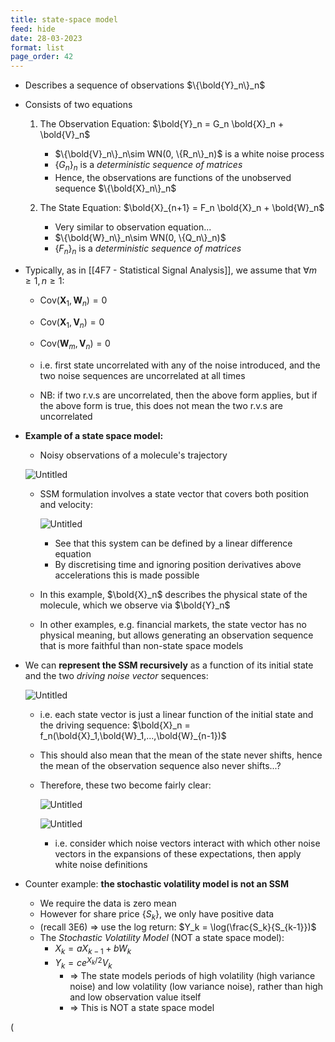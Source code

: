 ```yaml
---
title: state-space model
feed: hide
date: 28-03-2023
format: list
page_order: 42
---
```



-   Describes a sequence of observations $\{\bold{Y}_n\}_n$
    
-   Consists of two equations
    
    1.  The Observation Equation: $\bold{Y}_n = G_n \bold{X}_n + \bold{V}_n$
        
        -   $\{\bold{V}_n\}_n\sim WN(0, \{R_n\}_n)$ is a white noise process
        -   $\{G_n\}_n$ is a _deterministic sequence of matrices_
        -   Hence, the observations are functions of the unobserved sequence $\{\bold{X}_n\}_n$
	
    2.  The State Equation: $\bold{X}_{n+1} = F_n \bold{X}_n + \bold{W}_n$
        
        -   Very similar to observation equation...
        -   $\{\bold{W}_n\}_n\sim WN(0, \{Q_n\}_n)$
        -   $\{F_n\}_n$ is a _deterministic sequence of matrices_

- Typically, as in [[4F7 - Statistical Signal Analysis]], we assume that $\forall m\geq1, n\geq1$:
	- $\text{Cov}(\boldsymbol X_1, \boldsymbol W_n) = 0$
	- $\text{Cov}(\boldsymbol X_1, \boldsymbol V_n) = 0$
	- $\text{Cov}(\boldsymbol W_m, \boldsymbol V_n) = 0$
	
	- i.e. first state uncorrelated with any of the noise introduced, and the two noise sequences are uncorrelated at all times
	
	- NB: if two r.v.s are uncorrelated, then the above form applies, but if the above form is true, this does not mean the two r.v.s are uncorrelated


-   **Example of a state space model:**
    
    -   Noisy observations of a molecule's trajectory
    
    ![Untitled](https://s3-us-west-2.amazonaws.com/secure.notion-static.com/3e90cd8f-8cc4-414d-a4af-b45663fe1460/Untitled.png)
    
    -   SSM formulation involves a state vector that covers both position and velocity:
        
        ![Untitled](https://s3-us-west-2.amazonaws.com/secure.notion-static.com/8a799eb3-b294-4bb8-b3af-b635f8bd1741/Untitled.png)
        
        -   See that this system can be defined by a linear difference equation
        -   By discretising time and ignoring position derivatives above accelerations this is made possible
    
    -   In this example, $\bold{X}_n$ describes the physical state of the molecule, which we observe via $\bold{Y}_n$
        
    -   In other examples, e.g. financial markets, the state vector has no physical meaning, but allows generating an observation sequence that is more faithful than non-state space models


-   We can **represent the SSM recursively** as a function of its initial state and the two _driving noise vector_ sequences:
    
    ![Untitled](https://s3-us-west-2.amazonaws.com/secure.notion-static.com/f8907593-b547-4573-8770-e32e51bcd373/Untitled.png)
    
    -   i.e. each state vector is just a linear function of the initial state and the driving sequence: $\bold{X}_n = f_n(\bold{X}_1,\bold{W}_1,...,\bold{W}_{n-1})$
        
    -   This should also mean that the mean of the state never shifts, hence the mean of the observation sequence also never shifts...?
        
    -   Therefore, these two become fairly clear:
        
        ![Untitled](https://s3-us-west-2.amazonaws.com/secure.notion-static.com/8b9f27c0-91be-4de9-b8ed-95302f8cf618/Untitled.png)
        
        ![Untitled](https://s3-us-west-2.amazonaws.com/secure.notion-static.com/1681dd6c-1745-42d4-9a74-f0c97adc6ab5/Untitled.png)
        
        -   i.e. consider which noise vectors interact with which other noise vectors in the expansions of these expectations, then apply white noise definitions


-  Counter example: **the stochastic volatility model is not an SSM**
    -   We require the data is zero mean
    -   However for share price $\{S_k\}$, we only have positive data
    -   (recall 3E6) ⇒ use the log return: $Y_k = \log(\frac{S_k}{S_{k-1}})$
    -   The *Stochastic Volatility Model* (NOT a state space model):
        -   $X_k = aX_{k-1} + bW_k$
        -   $Y_k = ce^{X_k/2}V_k$
            -   ⇒ The state models periods of high volatility (high variance noise) and low volatility (low variance noise), rather than high and low observation value itself
            -   ⇒ This is NOT a state space model

\(